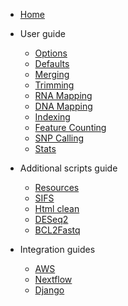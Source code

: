 - [Home](/)

- User guide
  - [Options](user_guide/options.md)
  - [Defaults](user_guide/defaults.md)
  - [Merging](user_guide/merge.md)
  - [Trimming](user_guide/trim.md)
  - [RNA Mapping](user_guide/rna_map.md)
  - [DNA Mapping](user_guide/dna_map.md)
  - [Indexing](user_guide/index.md)
  - [Feature Counting](user_guide/feat_count.md)
  - [SNP Calling](user_guide/snp_call.md)
  - [Stats](user_guide/mc_stats.md)

- Additional scripts guide
  - [Resources](additional_scripts/resources.md)
  - [SIFS](additional_scripts/make_sifs.md)
  - [Html clean](additional_scripts/html_clean.md)
  - [DESeq2](additional_scripts/deseq2.md)
  - [BCL2Fastq](additional_scripts/bcl2fastq.md)

- Integration guides
  -  [AWS](integration_guides/aws.md)
  -  [Nextflow](integration_guides/nextflow.md)
  -  [Django](integration_guides/django.md)
